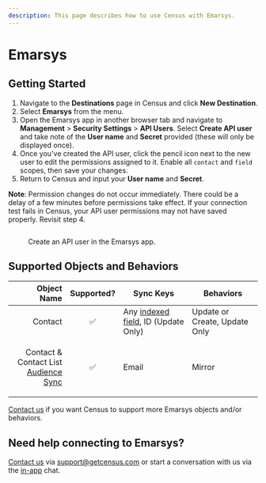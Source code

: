 ```yaml
---
description: This page describes how to use Census with Emarsys.
---
```


# Emarsys

## Getting Started

1. Navigate to the **Destinations** page in Census and click **New Destination**.
2. Select **Emarsys** from the menu.
3. Open the Emarsys app in another browser tab and navigate to **Management** > **Security Settings** > **API Users**. Select **Create API user** and take note of the **User name** and **Secret** provided (these will only be displayed once).
4. Once you've created the API user, click the pencil icon next to the new user to edit the permissions assigned to it. Enable all `contact` and `field` scopes, then save your changes.
5. Return to Census and input your **User name** and **Secret**.

**Note**: Permission changes do not occur immediately. There could be a delay of a few minutes before permissions take effect. If your connection test fails in Census, your API user permissions may not have saved properly. Revisit step 4.

<figure><img src="../.gitbook/assets/emarsys.png" alt=""><figcaption><p>Create an API user in the Emarsys app.</p></figcaption></figure>

## Supported Objects and Behaviors

|                                                                                          **Object Name** | **Supported?** | **Sync Keys**                                                                                                               | **Behaviors**                 |
| -------------------------------------------------------------------------------------------------------: | :------------: | --------------------------------------------------------------------------------------------------------------------------- | ----------------------------- |
|                                                                                                  Contact |        ✅       | Any [indexed field](https://dev.emarsys.com/docs/core-api-reference/75f3acc2c94dc-concepts#keya-namekeya), ID (Update Only) | Update or Create, Update Only |
| <p>Contact &#x26; Contact List<br><a href="../basics/core-concept/audience-syncs/">Audience Sync</a></p> |        ✅       | Email                                                                                                                       | Mirror                        |

[Contact us](mailto:support@getcensus.com) if you want Census to support more Emarsys objects and/or behaviors.

## Need help connecting to Emarsys?

[Contact us](mailto:support@getcensus.com) via support@getcensus.com or start a conversation with us via the [in-app](https://app.getcensus.com) chat.
